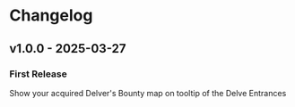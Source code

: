# Changelog

## v1.0.0 - 2025-03-27

### First Release

Show your acquired Delver's Bounty map on tooltip of the Delve Entrances

